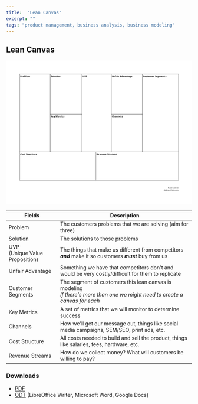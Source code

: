 ```yaml
---
title:  "Lean Canvas"
excerpt: ""
tags: "product management, business analysis, business modeling"
---
```


## Lean Canvas

![Lean Canvas](/assets/lean-canvas.png) 

| Fields | Description |
|-|-|
| Problem | The customers problems that we are solving (aim for three) |
| Solution | The solutions to those problems |
| UVP <br />(Unique Value Proposition)| The things that make us different from competitors ***and*** make it so customers ***must*** buy from us |
| Unfair Advantage | Something we have that competitors don't and would be very costly/difficult for them to replicate |
| Customer Segments | The segment of customers this lean canvas is modeling<br /> *If there's more than one we might need to create a canvas for each* |
| Key Metrics | A set of metrics that we will monitor to determine success |
| Channels | How we'll get our message out, things like social media campaigns, SEM/SEO, print ads, etc. |
| Cost Structure | All costs needed to build and sell the product, things like salaries, fees, hardware, etc. |
| Revenue Streams | How do we collect money? What will customers be willing to pay? |


### Downloads

- [PDF](../assets/lean-canvas.pdf) 
- [ODT](../assets/lean-canvas.odt) (LibreOffice Writer, Microsoft Word, Google Docs)

